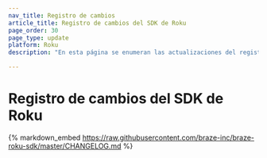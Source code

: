 ```yaml
---
nav_title: Registro de cambios
article_title: Registro de cambios del SDK de Roku
page_order: 30
page_type: update
platform: Roku
description: "En esta página se enumeran las actualizaciones del registro de cambios del SDK de Roku de Braze."

---
```


# Registro de cambios del SDK de Roku

{% markdown_embed https://raw.githubusercontent.com/braze-inc/braze-roku-sdk/master/CHANGELOG.md %}
